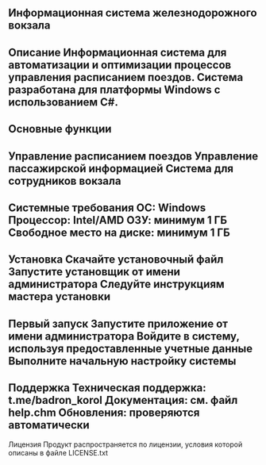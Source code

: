 Информационная система железнодорожного вокзала
-------------
Описание
Информационная система для автоматизации и оптимизации процессов управления расписанием поездов. Система разработана для платформы Windows с использованием C#.
-------------
Основные функции
-------------
Управление расписанием поездов
Управление пассажирской информацией
Система для сотрудников вокзала
-------------
Системные требования
ОС: Windows
Процессор: Intel/AMD
ОЗУ: минимум 1 ГБ
Свободное место на диске: минимум 1 ГБ
-------------
Установка
Скачайте установочный файл
Запустите установщик от имени администратора
Следуйте инструкциям мастера установки
-------------
Первый запуск
Запустите приложение от имени администратора
Войдите в систему, используя предоставленные учетные данные
Выполните начальную настройку системы
-------------
Поддержка
Техническая поддержка: t.me/badron_korol
Документация: см. файл help.chm
Обновления: проверяются автоматически
-------------
Лицензия
Продукт распространяется по лицензии, условия которой описаны в файле LICENSE.txt
